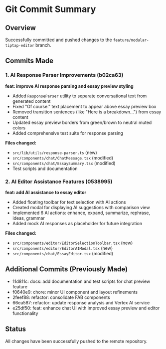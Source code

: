 # Git Commit Summary

## Overview
Successfully committed and pushed changes to the `feature/modular-tiptap-editor` branch.

## Commits Made

### 1. AI Response Parser Improvements (b02ca63)
**feat: improve AI response parsing and essay preview styling**

- Added `ResponseParser` utility to separate conversational text from generated content
- Fixed "Of course." text placement to appear above essay preview box
- Removed transition sentences (like "Here is a breakdown...") from essay content
- Updated essay preview borders from green/brown to neutral muted colors
- Added comprehensive test suite for response parsing

**Files changed:**
- `src/lib/utils/response-parser.ts` (new)
- `src/components/chat/ChatMessage.tsx` (modified)
- `src/components/chat/EssaySummary.tsx` (modified)
- Test scripts and documentation

### 2. AI Editor Assistance Features (0538995)
**feat: add AI assistance to essay editor**

- Added floating toolbar for text selection with AI actions
- Created modal for displaying AI suggestions with comparison view
- Implemented 6 AI actions: enhance, expand, summarize, rephrase, ideas, grammar
- Added mock AI responses as placeholder for future integration

**Files changed:**
- `src/components/editor/EditorSelectionToolbar.tsx` (new)
- `src/components/editor/EditorAIModal.tsx` (new)
- `src/components/chat/EssayEditor.tsx` (modified)

## Additional Commits (Previously Made)
- 11d811c: docs: add documentation and test scripts for chat preview feature
- f0640e9: chore: minor UI component and layout refinements
- 2feef88: refactor: consolidate FAB components
- 66ea587: refactor: update response analysis and Vertex AI service
- e25df50: feat: enhance chat UI with improved essay preview and editor functionality

## Status
All changes have been successfully pushed to the remote repository.
